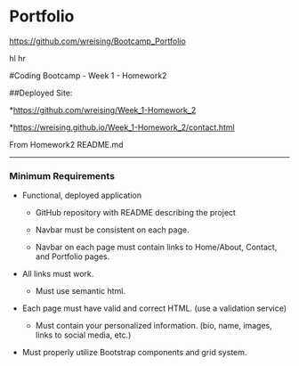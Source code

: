 # Portfolio

https://github.com/wreising/Bootcamp_Portfolio



hl
hr

#Coding Bootcamp - Week 1 - Homework2

##Deployed Site:

*https://github.com/wreising/Week_1-Homework_2

*https://wreising.github.io/Week_1-Homework_2/contact.html

From Homework2 README.md
______

### Minimum Requirements

* Functional, deployed application

	* GitHub repository with README describing the project

	* Navbar must be consistent on each page.

	* Navbar on each page must contain links to Home/About, Contact, and Portfolio pages.

* All links must work.

	* Must use semantic html.

* Each page must have valid and correct HTML. (use a validation service)

	* Must contain your personalized information. (bio, name, images, links to social media, etc.)

* Must properly utilize Bootstrap components and grid system.
